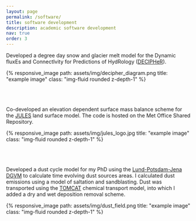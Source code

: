 ```yaml
---
layout: page
permalink: /software/
title: software development 
description: academic software development
nav: true
order: 3
---
```


Developed a degree day snow and glacier melt model for the Dynamic fluxEs and ConnectIvity for Predictions of HydRology ([DECIPHeR](https://gmd.copernicus.org/articles/12/2285/2019/)).   


<div class="row">
    <div class="col-4 mt-3 mt-md-0">
        {% responsive_image path: assets/img/decipher_diagram.png title: "example image" class: "img-fluid rounded z-depth-1" %}
    </div>
</div>
 
<br />
<br />
<br />

Co-developed an elevation dependent surface mass balance scheme for the [JULES](https://jules.jchmr.org/) land surface model. The code is hosted on the Met Office Shared Repository.  


<div class="row">
    <div class="col-4 mt-3 mt-md-0">
        {% responsive_image path: assets/img/jules_logo.jpg title: "example image" class: "img-fluid rounded z-depth-1" %}
    </div>
</div>

<br />
<br />
<br />

Developed a dust cycle model for my PhD using the [Lund-Potsdam-Jena DGVM](https://www.pik-potsdam.de/en/institute/departments/activities/biosphere-water-modelling/lpjml) to calculate time evolving dust sources areas. I calculated dust emissions using a model of saltation and sandblasting. Dust was transported using the [TOMCAT](http://homepages.see.leeds.ac.uk/~lecmc/tomcat.html) chemical transport model, into which I added a dry and wet deposition removal scheme.  
<div class="row">
    <div class="col-4 mt-3 mt-md-0">
        {% responsive_image path: assets/img/dust_field.png title: "example image" class: "img-fluid rounded z-depth-1" %}
    </div>
</div>